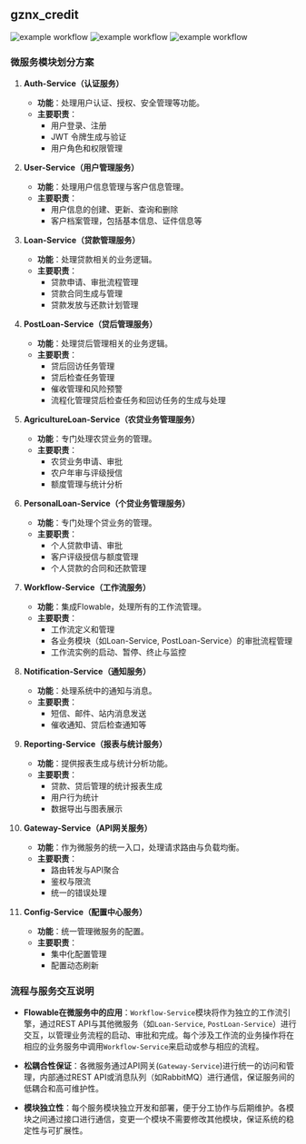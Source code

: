 ## gznx_credit
![example workflow](https://github.com/kurtleee/gznx_credit/actions/workflows/codeql.yml/badge.svg)
![example workflow](https://github.com/kurtleee/gznx_credit/actions/workflows/greetings.yml/badge.svg)
![example workflow](https://github.com/kurtleee/gznx_credit/actions/workflows/label.yml/badge.svg)
### 微服务模块划分方案

1. **Auth-Service（认证服务）**
   - **功能**：处理用户认证、授权、安全管理等功能。
   - **主要职责**：
     - 用户登录、注册
     - JWT 令牌生成与验证
     - 用户角色和权限管理

2. **User-Service（用户管理服务）**
   - **功能**：处理用户信息管理与客户信息管理。
   - **主要职责**：
     - 用户信息的创建、更新、查询和删除
     - 客户档案管理，包括基本信息、证件信息等

3. **Loan-Service（贷款管理服务）**
   - **功能**：处理贷款相关的业务逻辑。
   - **主要职责**：
     - 贷款申请、审批流程管理
     - 贷款合同生成与管理
     - 贷款发放与还款计划管理

4. **PostLoan-Service（贷后管理服务）**
   - **功能**：处理贷后管理相关的业务逻辑。
   - **主要职责**：
     - 贷后回访任务管理
     - 贷后检查任务管理
     - 催收管理和风险预警
     - 流程化管理贷后检查任务和回访任务的生成与处理

5. **AgricultureLoan-Service（农贷业务管理服务）**
   - **功能**：专门处理农贷业务的管理。
   - **主要职责**：
     - 农贷业务申请、审批
     - 农户年审与评级授信
     - 额度管理与统计分析

6. **PersonalLoan-Service（个贷业务管理服务）**
   - **功能**：专门处理个贷业务的管理。
   - **主要职责**：
     - 个人贷款申请、审批
     - 客户评级授信与额度管理
     - 个人贷款的合同和还款管理

7. **Workflow-Service（工作流服务）**
   - **功能**：集成Flowable，处理所有的工作流管理。
   - **主要职责**：
     - 工作流定义和管理
     - 各业务模块（如Loan-Service, PostLoan-Service）的审批流程管理
     - 工作流实例的启动、暂停、终止与监控

8. **Notification-Service（通知服务）**
   - **功能**：处理系统中的通知与消息。
   - **主要职责**：
     - 短信、邮件、站内消息发送
     - 催收通知、贷后检查通知等

9. **Reporting-Service（报表与统计服务）**
   - **功能**：提供报表生成与统计分析功能。
   - **主要职责**：
     - 贷款、贷后管理的统计报表生成
     - 用户行为统计
     - 数据导出与图表展示

10. **Gateway-Service（API网关服务）**
    - **功能**：作为微服务的统一入口，处理请求路由与负载均衡。
    - **主要职责**：
      - 路由转发与API聚合
      - 鉴权与限流
      - 统一的错误处理

11. **Config-Service（配置中心服务）**
    - **功能**：统一管理微服务的配置。
    - **主要职责**：
      - 集中化配置管理
      - 配置动态刷新

### 流程与服务交互说明

- **Flowable在微服务中的应用**：`Workflow-Service`模块将作为独立的工作流引擎，通过REST API与其他微服务（如`Loan-Service`, `PostLoan-Service`）进行交互，以管理业务流程的启动、审批和完成。每个涉及工作流的业务操作将在相应的业务服务中调用`Workflow-Service`来启动或参与相应的流程。

- **松耦合性保证**：各微服务通过API网关(`Gateway-Service`)进行统一的访问和管理，内部通过REST API或消息队列（如RabbitMQ）进行通信，保证服务间的低耦合和高可维护性。

- **模块独立性**：每个服务模块独立开发和部署，便于分工协作与后期维护。各模块之间通过接口进行通信，变更一个模块不需要修改其他模块，保证系统的稳定性与可扩展性。
